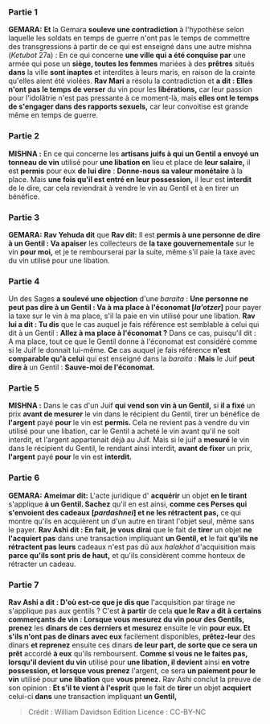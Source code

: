 
### Partie 1
<strong>GEMARA:</strong> <b>Et</b> la Gemara <b>souleve une contradiction</b> à l'hypothèse selon laquelle les soldats en temps de guerre n'ont pas le temps de commettre des transgressions à partir de ce qui est enseigné dans une autre mishna (<i>Ketubot</i> 27a) : En ce qui concerne <b>une ville qui a été conquise par</b> une armée qui pose un <b>siège, toutes les femmes</b> mariées à des <b>prêtres</b> situés <b>dans</b> la ville <b>sont inaptes</b> et interdites à leurs maris, en raison de la crainte qu'elles aient été violées. <b>Rav Mari</b> a résolu la contradiction et <b>a dit : Elles n'ont pas le temps de verser</b> du vin pour les <b>libérations,</b> car leur passion pour l'idolâtrie n'est pas pressante à ce moment-là, mais <b>elles ont le temps de s'engager dans des rapports sexuels,</b> car leur convoitise est grande même en temps de guerre.

### Partie 2
<strong>MISHNA :</strong> En ce qui concerne les <b>artisans juifs à qui un Gentil a envoyé un tonneau de vin</b> utilisé pour <b>une libation en</b> lieu et place de <b>leur salaire,</b> il est <b>permis</b> pour eux <b>de lui dire</b> : <b>Donne-nous sa valeur monétaire</b> à la place. Mais <b>une fois qu'il est entré en leur possession,</b> il leur est <b>interdit</b> de le dire, car cela reviendrait à vendre le vin au Gentil et à en tirer un bénéfice.

### Partie 3
<strong>GEMARA:</strong> <b>Rav Yehuda dit</b> que <b>Rav dit:</b> Il est <b>permis à une personne de dire à un Gentil : Va apaiser</b> les collecteurs de <b>la taxe gouvernementale</b> sur le vin <b>pour moi,</b> et je te rembourserai par la suite, même s'il paie la taxe avec du vin utilisé pour une libation.

### Partie 4
Un des Sages <b>a soulevé une objection</b> d'une <i>baraita</i> : <b>Une personne ne peut pas dire à un Gentil : Va à ma place à l'économat [<i>la'otzer</i>]</b> pour payer la taxe sur le vin à ma place, s'il la paie en vin utilisé pour une libation. <b>Rav lui a dit : Tu dis</b> que le cas auquel je fais référence est semblable à celui qui dit à un Gentil : <b>Allez à ma place à l'économat ?</b> Dans ce cas, puisqu'il dit : A ma place, tout ce que le Gentil donne à l'économat est considéré comme si le Juif le donnait lui-même. <b>Ce</b> cas auquel je fais référence <b>n'est comparable qu'à celui</b> qui est enseigné dans la <i>baraita</i> : <b>Mais</b> le Juif <b>peut dire à</b> un Gentil : <b>Sauve-moi de l'économat.</b>

### Partie 5
<strong>MISHNA :</strong> Dans le cas d'un Juif <b>qui vend son vin à un Gentil,</b> si <b>il a fixé</b> un prix <b>avant de mesurer</b> le vin dans le récipient du Gentil, tirer un bénéfice de <b>l'argent</b> payé <b>pour</b> le vin est <b>permis. </b> Cela ne revient pas à vendre du vin utilisé pour une libation, car le Gentil a acheté le vin avant qu'il ne soit interdit, et l'argent appartenait déjà au Juif. Mais si le juif a <b>mesuré</b> le vin dans le récipient du Gentil, le rendant ainsi interdit, <b>avant de fixer</b> un prix, <b>l'argent</b> payé <b>pour</b> le vin est <b>interdit.</b>

### Partie 6
<strong>GEMARA:</strong> <b>Ameimar dit:</b> L'acte juridique d' <b>acquérir</b> un objet <b>en le tirant</b> s'applique <b>à un Gentil. Sachez</b> qu'il en est ainsi, <b>comme ces Perses qui s'envoient des cadeaux [<i>pardashnei</i>] et ne les rétractent pas,</b> ce qui montre qu'ils en acquièrent un d'un autre en tirant l'objet seul, même sans le payer. <b>Rav Ashi dit : En fait, je vous dirai</b> que le fait de <b>tirer</b> un objet <b>ne l'acquiert pas</b> dans une transaction impliquant <b>un Gentil, et</b> le fait <b>qu'ils ne rétractent pas leurs</b> cadeaux n'est pas dû aux <i>halakhot</i> d'acquisition mais <b>parce qu'ils sont pris de haut,</b> et qu'ils considèrent comme honteux de rétracter un cadeau.

### Partie 7
<b>Rav Ashi a dit : D'où est-ce que je dis que</b> l'acquisition par tirage ne s'applique pas aux gentils ? C'est <b>à partir</b> de cela <b>que le Rav a dit à certains commerçants de vin : Lorsque vous mesurez du vin pour des Gentils, prenez</b> les <b>dinars de ces derniers et mesurez</b> ensuite le vin <b>pour eux. Et s'ils n'ont pas de dinars avec eux</b> facilement disponibles, <b>prêtez-leur</b> des dinars <b>et reprenez</b> ensuite ces dinars <b>de leur part, de sorte que ce sera un prêt</b> accordé <b>à eux</b> qu'ils remboursent. <b>Comme si vous ne le faites pas, lorsqu'il devient du vin</b> utilisé pour <b>une libation, il devient</b> ainsi <b>en votre possession, et lorsque vous prenez</b> l'argent, ce sera <b>un paiement pour le vin</b> utilisé pour <b>une libation</b> que <b>vous prenez.</b> Rav Ashi conclut la preuve de son opinion : <b>Et s'il te vient à l'esprit</b> que le fait de <b>tirer</b> un objet <b>acquiert</b> celui-ci <b>dans</b> une transaction impliquant <b>un Gentil,</b>

>Crédit : William Davidson Edition
>Licence : CC-BY-NC
